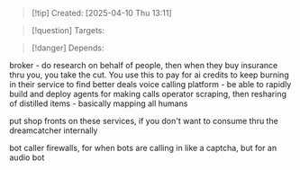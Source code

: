 
>[!tip] Created: [2025-04-10 Thu 13:11]

>[!question] Targets: 

>[!danger] Depends: 

broker - do research on behalf of people, then when they buy insurance thru you, you take the cut.  You use this to pay for ai credits to keep burning in their service to find better deals
voice calling platform - be able to rapidly build and deploy agents for making calls
operator scraping, then resharing of distilled items - basically mapping all humans


put shop fronts on these services, if you don't want to consume thru the dreamcatcher internally

bot caller firewalls, for when bots are calling in
like a captcha, but for an audio bot